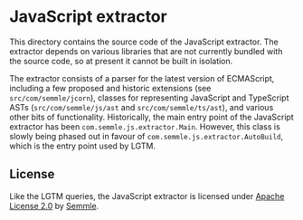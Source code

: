 # JavaScript extractor

This directory contains the source code of the JavaScript extractor. The extractor depends on various libraries that are not currently bundled with the source code, so at present it cannot be built in isolation.

The extractor consists of a parser for the latest version of ECMAScript, including a few proposed and historic extensions (see `src/com/semmle/jcorn`), classes for representing JavaScript and TypeScript ASTs (`src/com/semmle/js/ast` and `src/com/semmle/ts/ast`), and various other bits of functionality. Historically, the main entry point of the JavaScript extractor has been `com.semmle.js.extractor.Main`. However, this class is slowly being phased out in favour of `com.semmle.js.extractor.AutoBuild`, which is the entry point used by LGTM.

## License

Like the LGTM queries, the JavaScript extractor is licensed under [Apache License 2.0](LICENSE) by [Semmle](https://semmle.com).
